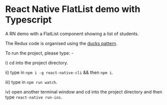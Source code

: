 # **React Native FlatList demo with Typescript**

A RN demo with a FlatList component showing a list of students.

The Redux code is organised using the [ducks pattern](https://github.com/erikras/ducks-modular-redux).

To run the project, please type: -

i) cd into the project directory.

ii) type in `npm i -g react-native-cli` && then `npm i`.

iii) type in `npm run watch`.

iv) open another terminal window and cd into the project directory and then type `react-native run-ios`.
